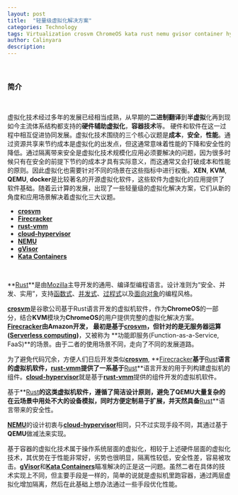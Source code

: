 ```yaml
---
layout: post
title:  "轻量级虚拟化解决方案"
categories: Technology
tags: Virtualization crosvm ChromeOS kata rust nemu gvisor container hypervisor firecracker
author: Calinyara
description: 
---
```


<br>

### **简介**

<br>

虚拟化技术经过多年的发展已经相当成熟，从早期的**二进制翻译**到**半虚拟**化再到现如今主流体系结构都支持的**硬件辅助虚拟化**，**容器技术**等。 硬件和软件在这一过程中相互促进协同发展。虚拟化技术围绕的三个核心议题是**成本**，**安全**，**性能**。通过资源共享来节约成本是虚拟化的出发点，但这通常意味着性能的下降和安全性的降低。通过隔离带来安全是虚拟化技术规模化应用必须要解决的问题，因为很多时候只有在安全的前提下节约的成本才具有实际意义，而这通常又会打破成本和性能的原则。因此虚拟化也需要针对不同的场景在这些指标中进行权衡。**XEN**, **KVM**, **QEMU**, **docker**是比较著名的开源虚拟化软件，这些软件为虚拟化的应用提供了软件基础。随着云计算的发展，出现了一些轻量级的虚拟化解决方案，它们从新的角度和应用场景解决着虚拟化三大议题。

- [**crosvm**](https://chromium.googlesource.com/chromiumos/platform/crosvm/)
- **[Firecracker](https://github.com/firecracker-microvm/firecracker)**
- [**rust-vmm**](https://github.com/rust-vmm)
- [**cloud-hypervisor**](https://github.com/cloud-hypervisor/cloud-hypervisor)
- [**NEMU**](https://github.com/intel/nemu)
- [**gVisor**](https://github.com/google/gvisor)
- [**Kata Containers**](https://github.com/kata-containers)

<br>

**[Rust](https://zh.wikipedia.org/wiki/Rust)**是由[Mozilla](https://zh.wikipedia.org/wiki/Mozilla)主导开发的通用、编译型编程语言。设计准则为“安全、并发、实用”，支持[函数式](https://zh.wikipedia.org/wiki/函數程式語言)、[并发式](https://zh.wikipedia.org/wiki/參與者模式)、[过程式](https://zh.wikipedia.org/wiki/程序編程)以及[面向对象](https://zh.wikipedia.org/wiki/面向对象程序设计)的编程风格。

[**crosvm**](https://chromium.googlesource.com/chromiumos/platform/crosvm/)是谷歌公司基于Rust语言开发的虚拟机软件，作为**ChromeOS**的一部分，结合**KVM**模块为**ChromeOS**的用户提供完整的虚拟化解决方案。**[Firecracker](https://github.com/firecracker-microvm/firecracker)**由Amazon开发， 最初是基于[**crosvm**](https://chromium.googlesource.com/chromiumos/platform/crosvm/)，但针对的是**无服务器运算([Serverless computing](https://en.wikipedia.org/wiki/Serverless_computing))**，又被称为 **功能即服务(Function-as-a-Service, FaaS)**的场景。由于二者的使用场景不同，走向了不同的发展道路。

为了避免代码冗余，方便人们日后开发类似[**crosvm**](https://chromium.googlesource.com/chromiumos/platform/crosvm/), **[Firecracker](https://github.com/firecracker-microvm/firecracker)**基于**[Rust](https://zh.wikipedia.org/wiki/Rust)**语言的虚拟机软件，[**rust-vmm**](https://github.com/rust-vmm)提供了一系基于**[Rust](https://zh.wikipedia.org/wiki/Rust)**语言开发的用于列构建虚拟机的组件。[**cloud-hypervisor**](https://github.com/cloud-hypervisor/cloud-hypervisor)就是基于[**rust-vmm**](https://github.com/rust-vmm)提供的组件开发的虚拟机软件。

基于**[Rust](https://zh.wikipedia.org/wiki/Rust)**的这类虚拟机软件，遵循了简洁设计原则，避免了QEMU大量复杂的在云场景中用处不大的设备模拟，同时方便定制易于扩展，并天然具备**[Rust](https://zh.wikipedia.org/wiki/Rust)**语言带来的安全性。

[**NEMU**](https://github.com/intel/nemu)的设计初衷与[**cloud-hypervisor**](https://github.com/cloud-hypervisor/cloud-hypervisor)相同，只不过实现手段不同，其通过基于**QEMU**做减法来实现。

基于容器的虚拟化技术属于操作系统层面的虚拟化，相较于上述硬件层面的虚拟化技术，其优势在于性能非常好，劣势也很明显，隔离性较低，安全性差，容易被攻击。[**gVisor**](https://github.com/google/gvisor)和[**Kata Containers**](https://github.com/kata-containers)瞄准解决的正是这一问题。虽然二者在具体的技术实现上不同，但主要手段是一样的，简单的说就是虚拟机里跑容器，通过两层虚拟化增加隔离，然后在此基础上想办法通过一些手段优化性能。

<br>

<br>

<!-- Global site tag (gtag.js) - Google Analytics -->
<script async src="https://www.googletagmanager.com/gtag/js?id=UA-66555622-4"></script>
<script>
  window.dataLayer = window.dataLayer || [];
  function gtag(){dataLayer.push(arguments);}
  gtag('js', new Date());
  gtag('config', 'UA-66555622-4');
</script>